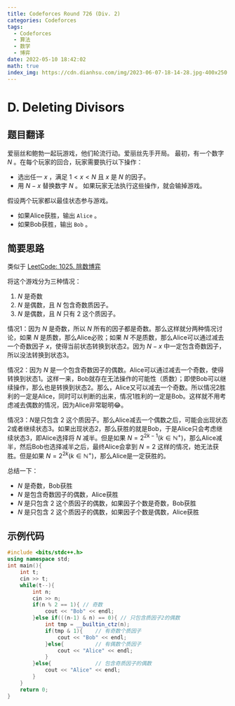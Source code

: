 ```yaml
---
title: Codeforces Round 726 (Div. 2)
categories: Codeforces
tags:
  - Codeforces
  - 算法
  - 数学
  - 博弈
date: 2022-05-10 18:42:02
math: true
index_img: https://cdn.dianhsu.com/img/2023-06-07-18-14-28.jpg-400x250
---
```


# D. Deleting Divisors

## 题目翻译
爱丽丝和鲍勃一起玩游戏，他们轮流行动。爱丽丝先手开局。
最初，有一个数字 $N$ 。在每个玩家的回合，玩家需要执行以下操作：
- 选出任一 $x$ ，满足 $1 < x < N$  且 $x$ 是 $N$ 的因子。
- 用 $N - x$ 替换数字 $N$ 。
如果玩家无法执行这些操作，就会输掉游戏。

假设两个玩家都以最佳状态参与游戏。
- 如果Alice获胜，输出 `Alice` 。
- 如果Bob获胜，输出 `Bob` 。

## 简要思路
类似于 [LeetCode: 1025. 除数博弈](https://leetcode-cn.com/problems/divisor-game/)

将这个游戏分为三种情况：
1. $N$ 是奇数
2. $N$ 是偶数，且 $N$ 包含奇数质因子。
3. $N$ 是偶数，且 $N$ 只有 $2$ 这个质因子。

情况1：因为 $N$ 是奇数，所以 $N$ 所有的因子都是奇数。那么这样就分两种情况讨论，如果 $N$ 是质数，那么Alice必败；如果 $N$ 不是质数，那么Alice可以通过减去一个奇数因子 $x$，使得当前状态转换到状态2。因为 $N-x$ 中一定包含奇数因子，所以没法转换到状态3。

情况2：因为 $N$ 是一个包含奇数因子的偶数。Alice可以通过减去一个奇数，使得转换到状态1。这样一来，Bob就存在无法操作的可能性（质数）；即使Bob可以继续操作，那么也是转换到状态2。那么，Alice又可以减去一个奇数。所以情况2胜利的一定是Alice，同时可以判断的出来，情况1胜利的一定是Bob。这样就不用考虑减去偶数的情况，因为Alice非常聪明:joy:。

情况3：$N$是只包含 $2$ 这个质因子。那么Alice减去一个偶数之后，可能会出现状态2或者继续状态3。如果出现状态2，那么获胜的就是Bob，于是Alice只会考虑继续状态3，即Alice选择将 $N$ 减半。但是如果 $N=2^{2k-1} (k \in \mathbb{N}^+)$，那么Alice减半，然后Bob也选择减半之后，最终Alice会拿到 $N=2$ 这样的情况，她无法获胜。但是如果 $N = 2 ^ {2k} (k \in \mathbb{N}^+)$，那么Alice是一定获胜的。

总结一下：
- $N$ 是奇数，Bob获胜
- $N$ 是包含奇数因子的偶数，Alice获胜
- $N$ 是只包含 $2$ 这个质因子的偶数，如果因子个数是奇数，Bob获胜
- $N$ 是只包含 $2$ 这个质因子的偶数，如果因子个数是偶数，Alice获胜

## 示例代码

```cpp
#include <bits/stdc++.h>
using namespace std;
int main(){
    int t;
    cin >> t;
    while(t--){
        int n;
        cin >> n;
        if(n % 2 == 1){ // 奇数
            cout << "Bob" << endl;
        }else if(((n-1) & n) == 0){ // 只包含质因子2的偶数
            int tmp = __builtin_ctz(n);
            if(tmp & 1){    // 有奇数个质因子
                cout << "Bob" << endl;
            }else{          // 有偶数个质因子
                cout << "Alice" << endl;
            }
        }else{              // 包含奇质因子的偶数
            cout << "Alice" << endl;
        }
    }
    return 0;
}
```